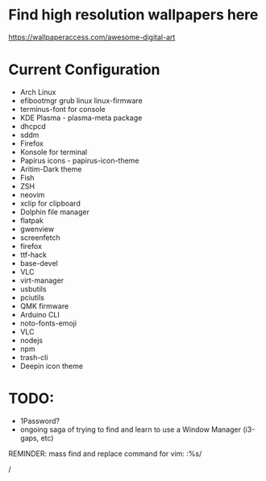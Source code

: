 # Find high resolution wallpapers here
https://wallpaperaccess.com/awesome-digital-art

# Current Configuration
* Arch Linux
* efibootmgr grub linux linux-firmware
* terminus-font for console
* KDE Plasma - plasma-meta package
* dhcpcd
* sddm
* Firefox
* Konsole for terminal
* Papirus icons - papirus-icon-theme
* Aritim-Dark theme
* Fish
* ZSH
* neovim
* xclip for clipboard
* Dolphin file manager
* flatpak
* gwenview
* screenfetch
* firefox
* ttf-hack
* base-devel
* VLC
* virt-manager
* usbutils
* pciutils
* QMK firmware
* Arduino CLI 
* noto-fonts-emoji
* VLC
* nodejs 
* npm 
* trash-cli 
* Deepin icon theme 

# TODO:
* 1Password?
* ongoing saga of trying to find and learn to use a Window Manager (i3-gaps, etc)

REMINDER: mass find and replace command for vim:
:%s/<Search>/<Replace>

